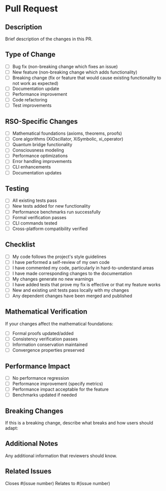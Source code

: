 # Pull Request

## Description
Brief description of the changes in this PR.

## Type of Change
- [ ] Bug fix (non-breaking change which fixes an issue)
- [ ] New feature (non-breaking change which adds functionality)
- [ ] Breaking change (fix or feature that would cause existing functionality to not work as expected)
- [ ] Documentation update
- [ ] Performance improvement
- [ ] Code refactoring
- [ ] Test improvements

## RSO-Specific Changes
- [ ] Mathematical foundations (axioms, theorems, proofs)
- [ ] Core algorithms (XiOscillator, XiSymbolic, xi_operator)
- [ ] Quantum bridge functionality
- [ ] Consciousness modeling
- [ ] Performance optimizations
- [ ] Error handling improvements
- [ ] CLI enhancements
- [ ] Documentation updates

## Testing
- [ ] All existing tests pass
- [ ] New tests added for new functionality
- [ ] Performance benchmarks run successfully
- [ ] Formal verification passes
- [ ] CLI commands tested
- [ ] Cross-platform compatibility verified

## Checklist
- [ ] My code follows the project's style guidelines
- [ ] I have performed a self-review of my own code
- [ ] I have commented my code, particularly in hard-to-understand areas
- [ ] I have made corresponding changes to the documentation
- [ ] My changes generate no new warnings
- [ ] I have added tests that prove my fix is effective or that my feature works
- [ ] New and existing unit tests pass locally with my changes
- [ ] Any dependent changes have been merged and published

## Mathematical Verification
If your changes affect the mathematical foundations:
- [ ] Formal proofs updated/added
- [ ] Consistency verification passes
- [ ] Information conservation maintained
- [ ] Convergence properties preserved

## Performance Impact
- [ ] No performance regression
- [ ] Performance improvement (specify metrics)
- [ ] Performance impact acceptable for the feature
- [ ] Benchmarks updated if needed

## Breaking Changes
If this is a breaking change, describe what breaks and how users should adapt:

## Additional Notes
Any additional information that reviewers should know.

## Related Issues
Closes #(issue number)
Relates to #(issue number)